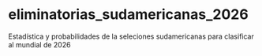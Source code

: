# eliminatorias_sudamericanas_2026
Estadística y probabilidades de la seleciones sudamericanas para clasificar al mundial de 2026

